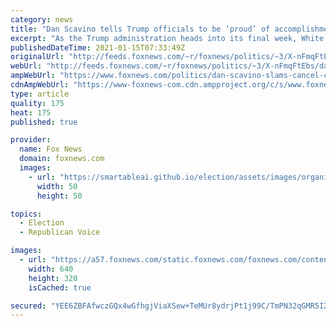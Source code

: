 ```yaml
---
category: news
title: "Dan Scavino tells Trump officials to be ‘proud’ of accomplishments"
excerpt: "As the Trump administration heads into its final week, White House spokesman Dan Scavino told administration officials Thursday to hold their \"heads high\" and be \"proud\" of their accomplishments\" despite \"cancel culture.\""
publishedDateTime: 2021-01-15T07:33:49Z
originalUrl: "http://feeds.foxnews.com/~r/foxnews/politics/~3/X-nFmqFtEbs/dan-scavino-slams-cancel-culture-tells-trump-officials-to-be-proud-of-accomplishments"
webUrl: "http://feeds.foxnews.com/~r/foxnews/politics/~3/X-nFmqFtEbs/dan-scavino-slams-cancel-culture-tells-trump-officials-to-be-proud-of-accomplishments"
ampWebUrl: "https://www.foxnews.com/politics/dan-scavino-slams-cancel-culture-tells-trump-officials-to-be-proud-of-accomplishments.amp"
cdnAmpWebUrl: "https://www-foxnews-com.cdn.ampproject.org/c/s/www.foxnews.com/politics/dan-scavino-slams-cancel-culture-tells-trump-officials-to-be-proud-of-accomplishments.amp"
type: article
quality: 175
heat: 175
published: true

provider:
  name: Fox News
  domain: foxnews.com
  images:
    - url: "https://smartableai.github.io/election/assets/images/organizations/foxnews.com-50x50.jpg"
      width: 50
      height: 50

topics:
  - Election
  - Republican Voice

images:
  - url: "https://a57.foxnews.com/static.foxnews.com/foxnews.com/content/uploads/2021/01/640/320/AP21005235258462.jpg?ve=1&tl=1"
    width: 640
    height: 320
    isCached: true

secured: "YEE6ZBFAfwczGQx4wGfhgjViaXSew+TeMUr8ydrjPt1j99C/TmPN32qGMR5I20BRbV9FPQl9RwYD3h+GQXcNl9ykrW1NClCuWIEagdvhVZDvFOGnMry2YJSvZ4Ag6bvxqQP9Xxb1+3b3fkndUyiYqa9s7G7EH6yDW1zdDeG0Ds3CSifjjuBlOpuk/hg1MvNfBNwbdkauruq23Q0bnLCfOMWJt+K2119KDd0ECnxZcUevdGtN1hX/QqFsFDtK3lfUDZkExJOvrT6kKOxedaFFYqHWmYL9ZMcGJsvk6yv+mKqL/k33igs6JXxjplaHo5C5Ue/Ll0zkuW509N+lxE3t9CF/AMNy6YAtYn0asZzKJp0=;7CXCwqJ5nvg9w2hmy2+rLw=="
---
```


